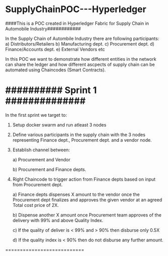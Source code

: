 # SupplyChainPOC---Hyperledger
####This is a POC created in Hyperledger Fabric for Supply Chain in Automobile Industry############

In the Supply Chain of Autombile Industry there are following participants:
a) Distributors/Retailers
b) Manufacturing dept.
c) Procurement dept.
d) Finance/Accounts dept.
e) External Vendors
etc

In this POC we want to demonstrate how different entities in the network can share the ledger and how different ascpects of supply chain can be automated using Chaincodes (Smart Contracts).

########## Sprint 1 ##############
==========================
In the first sprint we target to:

1) Setup docker swarm and run atleast 3 nodes 
2) Define various participants in the supply chain with the 3 nodes representing Finance dept., Procurement dept. and a vendor node.
3) Establish channel between:

    a) Procurement and Vendor
  
    b) Procurement and Finance depts.
  
 4) Right Chaincode to trigger action from Finance depts based on input from Procurement dept.
 
     a) Finance depts dispenses X amount to the vendor once the Procurement dept finalizes and approves the given vendor at an agreed Total cost price of 2X.
  
     b) Dispense another X amount once Procurement team approves of the delivery with 99% and above Quality Index.
   
     c) If the quality of deliver is < 99% and > 90% then disburse only 0.5X
  
     d) If the quality index is < 90% then do not disburse any further amount.
  
===========================


